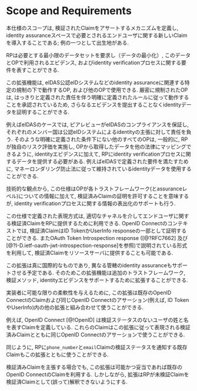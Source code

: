# Scope and Requirements

<!-- The scope of the extension is to define a mechanism to assert verified Claims, in general, and to introduce new Claims about the End-User required in the identity assurance space; one example would be the place of birth. -->
本仕様のスコープは, 検証されたClaimをアサートするメカニズムを定義し, identity assuranceスペースで必要とされるエンドユーザに関する新しいClaimを導入することである; 例の一つとして出生地がある.

<!-- The RP will be able to request the minimal data set it needs (data minimization) and to express requirements regarding this data and the evidence and the identity verification processes employed by the OP. -->
RPは必要とする最小限のデータセットを要求し（データの最小化）, このデータとOPで利用されるエビデンス, およびidentity verificationプロセスに関する要件を表すことができる.

<!-- This extension will be usable by OPs operating under a certain regulation related to identity assurance, such as eIDAS notified eID systems, as well as other OPs. Strictly regulated OPs can attest identity data without the need to provide further evidence since they are approved to operate according to well-defined rules with clearly defined liability. --> 
この拡張機能は, eIDAS公認eIDシステムなどのidentity assuranceに関連する特定の規制の下で動作するOP, および他のOPで使用できる. 厳密に規制されたOPは, はっきりと定義された責任を伴う明確に定義されたルールに従って動作することを承認されているため, さらなるエビデンスを提出することなくidentityデータを証明することができる.

<!-- For example in the case of eIDAS, the peer review ensures eIDAS compliance and the respective member state takes the liability for the identities asserted by its notified eID systems. Every other OP not operating under such well-defined conditions is typically required to provide the RP data about the identity verification process along with identity evidence to allow the RP to conduct their own risk assessment and to map the data obtained from the OP to other laws. For example, it shall be possible to use identity data maintained in accordance with the Anti Money Laundering Law to fulfill requirements defined by eIDAS. -->
例えばeIDASのケースでは, ピアレビューがeIDASのコンプライアンスを保証し, それぞれのメンバー国は公認eIDシステムによるidentityの主張に対して責任を負う. そのような明確に定義された条件下にない他のすべてのOPは, 一般的に, RPが独自のリスク評価を実施し, OPから取得したデータを他の法律にマッピングできるように, identityエビデンスに加えて, RPにidentity verificationプロセスに関するデータを提供する必要がある. 例えばeIDASで定義された要件を満たすために, マネーロンダリング防止法に従って維持されているidentityデータを使用することができる.

<!-- From a technical perspective, this means this specification allows the OP to attest verified Claims along with information about the respective trust framework (and assurance level) but also supports the externalization of information about the identity verification process. -->
技術的な観点から, この仕様はOPが各トラストフレームワーク(とassuranceレベル)についての情報に加えて, 検証済みClaimの証明を許可することを意味するが, identity verificationプロセスに関する情報の表出化のサポートも行う.

<!-- The representation defined in this specification can be used to provide RPs with verified Claims about the End-User via any appropriate channel. In the context of OpenID Connnect, verified Claims can be attested in ID Tokens or as part of the UserInfo response. It is also possible to utilize the format described here in OAuth Token Introspection responses (see [@?RFC7662] and [@?I-D.ietf-oauth-jwt-introspection-response]) to provide resource servers with
verified Claims. -->
この仕様で定義された表現方式は, 適切なチャネルを介してエンドユーザに関する検証済ClaimをRPに提供するために利用できる. OpenID Connectのコンテキストでは, 検証済ClaimはID TokenかUserInfo responseの一部として証明することができる. またOAuth Token Introspection response ([@?RFC7662] 及び [@?I-D.ietf-oauth-jwt-introspection-response]を参照)で説明されている形式を利用して, 検証済Claimをリソースサーバに提供することも可能である.

<!-- This extension is intended to be truly international and support identity assurance for different and across jurisdictions. The extension is therefore extensible to support additional trust frameworks, verification methods, and identity evidence. -->
この拡張は真に国際的なものであり, 異なる管轄のidentity assuranceもサポートさせる予定である. そのためこの拡張機能は追加のトラストフレームワーク, 検証メソッド, identityエビデンスをサポートするために拡張することができる.

<!-- In order to give implementors as much flexibility as possible, this extension can be used in conjunction with existing OpenID Connect Claims and other extensions within the same OpenID Connect assertion (e.g., ID Token or UserInfo response) utilized to convey Claims about End-Users. -->
実装者に可能な限りの柔軟性を与えるために, この拡張は既存のOpenID ConnectのClaimおよび同じOpenID Connectのアサーション(例えば, ID TokenやUserInfo)内の他の拡張と組み合わせて使うことができる.

<!-- For example, OpenID Connect [@!OpenID] defines Claims for representing family name and given name of a user without a verification status. Those Claims can be used in the same OpenID Connect assertion beside verified Claims represented according to this extension. -->
例えば, OpenID Connect [@!OpenID] は検証ステータスのないユーザの姓と名を表すClaimを定義している. これらのClaimはこの拡張に従って表現される検証済みClaimとともに同じOpenID Connectのアサーションで使うことができる.

<!-- In the same way, existing Claims to inform the RP of the verification status of the `phone_number` and `email` Claims can be used together with this extension. -->
同じように, RPに`phone_number`と`email`Claimの検証ステータスを通知する既存Claimもこの拡張とともに使うことができる.

<!-- Even for asserting verified Claims, this extension utilizes existing OpenID Connect Claims if possible and reasonable. The extension will, however, ensure RPs cannot (accidentally) interpret unverified Claims as verified Claims. -->
検証済みClaimを主張する場合でも, この拡張は可能かつ妥当であれば既存のOpenID ConnectのClaimを利用する. しかしながら, 拡張はRPが未検証Claimを検証済Claimとして(誤って)解釈できないようにする.
